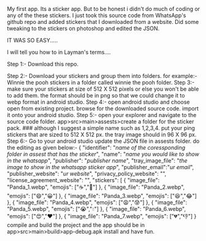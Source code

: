 My first app.
Its a sticker app.
But to be honest i didn't do much of coding or any of the these stickers. I just took this source code from WhatsApp's github repo and 
added stickers that I downloaded from a website. Did some tweaking to the stickers on photoshop and edited the JSON.


IT WAS SO EASY.....

I will tell you how to in Layman's terms....



Step 1:-
        Download this repo.
        
Step 2:-
        Download your stickers and group them into folders.
        for example:- 
                  Winnie the pooh stickers in a folder called winnie the pooh folder.
Step 3:-
        make sure your stickers at size of 512 X 512 pixels or else you won't be able to add them.
        the format should be in png so that we could change it to webp format in android studio.
Step 4:-
        open android studio and choose open from existing project.
        browse for the downloaded source code. import it onto your android studio.
Step 5:-
        open your explorer and navigate to the source code folder.
        app>src>main>assests>create a folder for the sticker pack. ### although I suggest a simple name such as 1,2,3,4.
        put your ping stickers that are sized to 512 X 512 px.
        the tray image should in 96 X 96 px.
Step 6:-
        Go to your android studio update the JSON file in assests folder.
        do the editing as given below:-
              {
      "identifier": "*name of the coressponding folder in assest that has the sticker*",
      "name": "*name you would like to show in the whatsapp*",
      "publisher": "*publisher name*",
      "tray_image_file": "*the image to show in the whatsapp sticker app*",
      "publisher_email":"*ur email*",
      "publisher_website": "*ur website*",
      "privacy_policy_website": "",
      "license_agreement_website": "",
      "stickers": [
        {
          "image_file": "Panda_1.webp",
          "emojis": ["☕","🙂"]
        },
        {
          "image_file": "Panda_2.webp",
          "emojis": ["😄","😀"]
        },
        {
          "image_file": "Panda_3.webp",
          "emojis": ["😆","😂"]
        },
        {
          "image_file": "Panda_4.webp",
          "emojis": ["😩","😰"]
        },
        {
          "image_file": "Panda_5.webp",
          "emojis": ["😭","💧"]
        },
        {
          "image_file": "Panda_6.webp",
          "emojis": ["😍","♥"]
        },
        {
          "image_file": "Panda_7.webp",
          "emojis": ["💔","👎"]
        }
        compile and build the project and the app should be in 
        app>src>main>build>app-debug.apk
        install and have fun.
